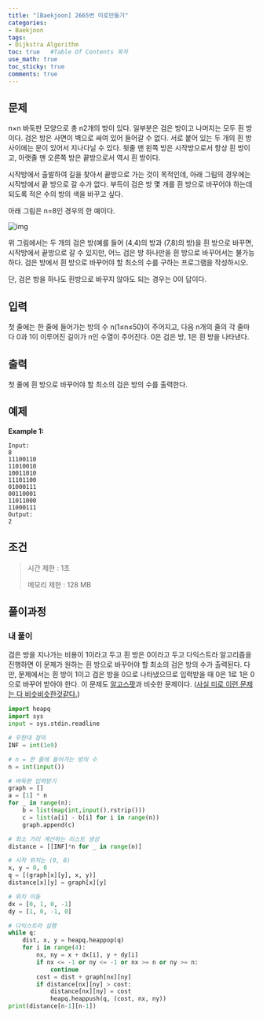 ```yaml
---
title: "[Baekjoon] 2665번 미로만들기"
categories: 
- Baekjoon
tags:
- Dijkstra Algorithm
toc: true   #Table Of Contents 목차 
use_math: true
toc_sticky: true
comments: true
---
```


## 문제

n×n 바둑판 모양으로 총 n2개의 방이 있다. 일부분은 검은 방이고 나머지는 모두 흰 방이다. 검은 방은 사면이 벽으로 싸여 있어 들어갈 수 없다. 서로 붙어 있는 두 개의 흰 방 사이에는 문이 있어서 지나다닐 수 있다. 윗줄 맨 왼쪽 방은 시작방으로서 항상 흰 방이고, 아랫줄 맨 오른쪽 방은 끝방으로서 역시 흰 방이다.

시작방에서 출발하여 길을 찾아서 끝방으로 가는 것이 목적인데, 아래 그림의 경우에는 시작방에서 끝 방으로 갈 수가 없다. 부득이 검은 방 몇 개를 흰 방으로 바꾸어야 하는데 되도록 적은 수의 방의 색을 바꾸고 싶다.

아래 그림은 n=8인 경우의 한 예이다.

![img](https://www.acmicpc.net/upload/images/MW747ysuRPRpii4KaUvptRDAx46g.png)

위 그림에서는 두 개의 검은 방(예를 들어 (4,4)의 방과 (7,8)의 방)을 흰 방으로 바꾸면, 시작방에서 끝방으로 갈 수 있지만, 어느 검은 방 하나만을 흰 방으로 바꾸어서는 불가능하다. 검은 방에서 흰 방으로 바꾸어야 할 최소의 수를 구하는 프로그램을 작성하시오.

단, 검은 방을 하나도 흰방으로 바꾸지 않아도 되는 경우는 0이 답이다.

## 입력

첫 줄에는 한 줄에 들어가는 방의 수 n(1≤n≤50)이 주어지고, 다음 n개의 줄의 각 줄마다 0과 1이 이루어진 길이가 n인 수열이 주어진다. 0은 검은 방, 1은 흰 방을 나타낸다.

## 출력

첫 줄에 흰 방으로 바꾸어야 할 최소의 검은 방의 수를 출력한다.

## 예제

**Example 1:**

```
Input: 
8
11100110
11010010
10011010
11101100
01000111
00110001
11011000
11000111
Output: 
2
```

## 조건

> 시간 제한 : 1초
>
> 메모리 제한 : 128 MB

## 풀이과정

### 내 풀이

검은 방을 지나가는 비용이 1이라고 두고 흰 방은 0이라고 두고 다익스트라 알고리즘을 진행하면 이 문제가 원하는 흰 방으로 바꾸어야 할 최소의 검은 방의 수가 출력된다. 다만, 문제에서는 흰 방이 1이고 검은 방을 0으로 나타냈으므로 입력받을 때 0은 1로 1은 0으로 바꾸어 받아야 한다. 이 문제도 [알고스팟](https://leeyeongeol.github.io/baekjoon/Baekjoon-1261%EB%B2%88-%EC%95%8C%EA%B3%A0%EC%8A%A4%ED%8C%9F/)과 비슷한 문제이다. (<u>사실 미로 이런 문제는 다 비슷비슷한것같다.</u>)

```python
import heapq
import sys
input = sys.stdin.readline

# 무한대 정의
INF = int(1e9)

# n = 한 줄에 들어가는 방의 수
n = int(input())

# 바둑판 입력받기
graph = []
a = [1] * n
for _ in range(n):
    b = list(map(int,input().rstrip()))
    c = list(a[i] - b[i] for i in range(n))
    graph.append(c)

# 최소 거리 계산하는 리스트 생성
distance = [[INF]*n for _ in range(n)]

# 시작 위치는 (0, 0)
x, y = 0, 0
q = [(graph[x][y], x, y)]
distance[x][y] = graph[x][y]

# 위치 이동
dx = [0, 1, 0, -1]
dy = [1, 0, -1, 0]

# 다익스트라 실행
while q:
    dist, x, y = heapq.heappop(q)
    for i in range(4):
        nx, ny = x + dx[i], y + dy[i]
        if nx <= -1 or ny <= -1 or nx >= n or ny >= n:
            continue
        cost = dist + graph[nx][ny]
        if distance[nx][ny] > cost:
            distance[nx][ny] = cost
            heapq.heappush(q, (cost, nx, ny))
print(distance[n-1][n-1])
```

### 

